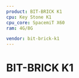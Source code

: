 ```yaml
---
product: BIT-BRICK K1
cpu: Key Stone K1
cpu_core: SpacemiT X60
ram: 4G/8G

vendor: bit-brick-k1
---
```


# BIT-BRICK K1

